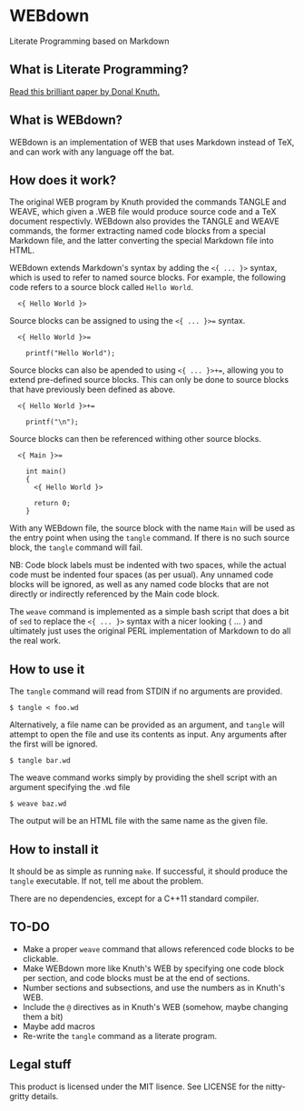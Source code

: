 WEBdown
=======

Literate Programming based on Markdown

What is Literate Programming?
-----------------------------

[Read this brilliant paper by Donal Knuth.](www.literateprogramming.com/knuthweb.pdf)

What is WEBdown?
----------------

WEBdown is an implementation of WEB that uses Markdown instead of TeX, and can work with any language off the bat.

How does it work?
-----------------

The original WEB program by Knuth provided the commands TANGLE and WEAVE, which given a .WEB file would produce source code and a TeX document respectivly. WEBdown also provides the TANGLE and WEAVE commands, the former extracting named code blocks from a special Markdown file, and the latter converting the special Markdown file into HTML.

WEBdown extends Markdown's syntax by adding the `<{ ... }>` syntax, which is used to refer to named source blocks. For example, the following code refers to a source block called `Hello World`.

      <{ Hello World }>

Source blocks can be assigned to using the `<{ ... }>=` syntax.

      <{ Hello World }>=

        printf("Hello World");

Source blocks can also be apended to using `<{ ... }>+=`, allowing you to extend pre-defined source blocks. This can only be done to source blocks that have previously been defined as above.

      <{ Hello World }>+=

        printf("\n");

Source blocks can then be referenced withing other source blocks.

      <{ Main }>=

        int main()
        {
          <{ Hello World }>

          return 0;
        }

With any WEBdown file, the source block with the name `Main` will be used as the entry point when using the `tangle` command. If there is no such source block, the `tangle` command will fail.

NB: Code block labels must be indented with two spaces, while the actual code must be indented four spaces (as per usual). Any unnamed code blocks will be ignored, as well as any named code blocks that are not directly or indirectly referenced by the Main code block.

The `weave` command is implemented as a simple bash script that does a bit of `sed` to replace the `<{ ... }>` syntax with a nicer looking &lang; &hellip; &rang; and ultimately just uses the original PERL implementation of Markdown to do all the real work.

How to use it
-------------

The `tangle` command will read from STDIN if no arguments are provided.

    $ tangle < foo.wd

Alternatively, a file name can be provided as an argument, and `tangle` will attempt to open the file and use its contents as input. Any arguments after the first will be ignored.

    $ tangle bar.wd

The weave command works simply by providing the shell script with an argument specifying the .wd file

    $ weave baz.wd

The output will be an HTML file with the same name as the given file.

How to install it
-----------------

It should be as simple as running `make`. If successful, it should produce the `tangle` executable. If not, tell me about the problem.

There are no dependencies, except for a C++11 standard compiler.

TO-DO
-----

  * Make a proper `weave` command that allows referenced code blocks to be clickable.
  * Make WEBdown more like Knuth's WEB by specifying one code block per section, and code blocks must be at the end of sections.
  * Number sections and subsections, and use the numbers as in Knuth's WEB.
  * Include the `@` directives as in Knuth's WEB (somehow, maybe changing them a bit)
  * Maybe add macros
  * Re-write the `tangle` command as a literate program.

Legal stuff
-----------

This product is licensed under the MIT lisence. See LICENSE for the nitty-gritty details.